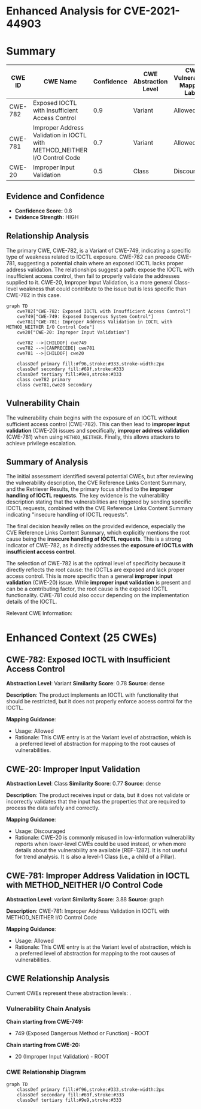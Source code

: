 # Enhanced Analysis for CVE-2021-44903

# Summary
| CWE ID | CWE Name | Confidence | CWE Abstraction Level | CWE Vulnerability Mapping Label | CWE-Vulnerability Mapping Notes |
|---|---|---|---|---|---|
| CWE-782 | Exposed IOCTL with Insufficient Access Control | 0.9 | Variant | Allowed | Primary CWE |
| CWE-781 | Improper Address Validation in IOCTL with METHOD_NEITHER I/O Control Code | 0.7 | Variant | Allowed | Secondary Candidate |
| CWE-20 | Improper Input Validation | 0.5 | Class | Discouraged | Secondary Candidate |

## Evidence and Confidence

*   **Confidence Score:** 0.8
*   **Evidence Strength:** HIGH

## Relationship Analysis
The primary CWE, CWE-782, is a Variant of CWE-749, indicating a specific type of weakness related to IOCTL exposure. CWE-782 can precede CWE-781, suggesting a potential chain where an exposed IOCTL lacks proper address validation. The relationships suggest a path: expose the IOCTL with insufficient access control, then fail to properly validate the addresses supplied to it. CWE-20, Improper Input Validation, is a more general Class-level weakness that could contribute to the issue but is less specific than CWE-782 in this case.

```mermaid
graph TD
    cwe782["CWE-782: Exposed IOCTL with Insufficient Access Control"]
    cwe749["CWE-749: Exposed Dangerous System Control"]
    cwe781["CWE-781: Improper Address Validation in IOCTL with METHOD_NEITHER I/O Control Code"]
    cwe20["CWE-20: Improper Input Validation"]

    cwe782 -->|CHILDOF| cwe749
    cwe782 -->|CANPRECEDE| cwe781
    cwe781 -->|CHILDOF| cwe20

    classDef primary fill:#f96,stroke:#333,stroke-width:2px
    classDef secondary fill:#69f,stroke:#333
    classDef tertiary fill:#9e9,stroke:#333
    class cwe782 primary
    class cwe781,cwe20 secondary
```

## Vulnerability Chain
The vulnerability chain begins with the exposure of an IOCTL without sufficient access control (CWE-782). This can then lead to **improper input validation** (CWE-20) issues and specifically, **improper address validation** (CWE-781) when using `METHOD_NEITHER`. Finally, this allows attackers to achieve privilege escalation.

## Summary of Analysis
The initial assessment identified several potential CWEs, but after reviewing the vulnerability description, the CVE Reference Links Content Summary, and the Retriever Results, the primary focus shifted to the **improper handling of IOCTL requests**. The key evidence is the vulnerability description stating that the vulnerabilities are triggered by sending specific IOCTL requests, combined with the CVE Reference Links Content Summary indicating "insecure handling of IOCTL requests".

The final decision heavily relies on the provided evidence, especially the CVE Reference Links Content Summary, which explicitly mentions the root cause being the **insecure handling of IOCTL requests**. This is a strong indicator of CWE-782, as it directly addresses the **exposure of IOCTLs with insufficient access control**.

The selection of CWE-782 is at the optimal level of specificity because it directly reflects the root cause: the IOCTLs are exposed and lack proper access control. This is more specific than a general **improper input validation** (CWE-20) issue. While **improper input validation** is present and can be a contributing factor, the root cause is the exposed IOCTL functionality. CWE-781 could also occur depending on the implementation details of the IOCTL.

Relevant CWE Information:

# Enhanced Context (25 CWEs)

## CWE-782: Exposed IOCTL with Insufficient Access Control
**Abstraction Level**: Variant
**Similarity Score**: 0.78
**Source**: dense

**Description**:
The product implements an IOCTL with functionality that should be restricted, but it does not properly enforce access control for the IOCTL.

**Mapping Guidance**:
- Usage: Allowed
- Rationale: This CWE entry is at the Variant level of abstraction, which is a preferred level of abstraction for mapping to the root causes of vulnerabilities.

## CWE-20: Improper Input Validation
**Abstraction Level**: Class
**Similarity Score**: 0.77
**Source**: dense

**Description**:
The product receives input or data, but it does
        not validate or incorrectly validates that the input has the
        properties that are required to process the data safely and
        correctly.

**Mapping Guidance**:
- Usage: Discouraged
- Rationale: CWE-20 is commonly misused in low-information vulnerability reports when lower-level CWEs could be used instead, or when more details about the vulnerability are available [REF-1287]. It is not useful for trend analysis. It is also a level-1 Class (i.e., a child of a Pillar).

## CWE-781: Improper Address Validation in IOCTL with METHOD_NEITHER I/O Control Code
**Abstraction Level**: variant
**Similarity Score**: 3.88
**Source**: graph

**Description**:
CWE-781: Improper Address Validation in IOCTL with METHOD_NEITHER I/O Control Code

**Mapping Guidance**:
- Usage: Allowed
- Rationale: This CWE entry is at the Variant level of abstraction, which is a preferred level of abstraction for mapping to the root causes of vulnerabilities.


## CWE Relationship Analysis

Current CWEs represent these abstraction levels: .


### Vulnerability Chain Analysis

**Chain starting from CWE-749:**
- 749 (Exposed Dangerous Method or Function) - ROOT


**Chain starting from CWE-20:**
- 20 (Improper Input Validation) - ROOT



### CWE Relationship Diagram

```mermaid
graph TD
    classDef primary fill:#f96,stroke:#333,stroke-width:2px
    classDef secondary fill:#69f,stroke:#333
    classDef tertiary fill:#9e9,stroke:#333
```
